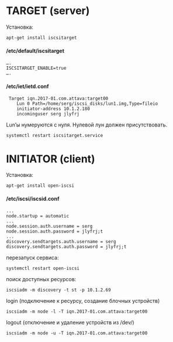 # TARGET (server)

Установка:
```
apt-get install iscsitarget
```

#### /etc/default/iscsitarget
```
….
ISCSITARGET_ENABLE=true
….
```

#### /etc/iet/ietd.conf 
```
 Target iqn.2017-01.com.attava:target00
    Lun 0 Path=/home/serg/iscsi_disks/lun1.img,Type=fileio
    initiator-address 10.1.2.180
    incominguser serg jlyfrj
```

Lun’ы нумеруются с нуля. Нулевой лун должен присутствовать.
```
systemctl restart iscsitarget.service
```


# INITIATOR (client)

Установка:
```
apt-get install open-iscsi
```

#### /etc/iscsi/iscsid.conf
```
...
node.startup = automatic
...
node.session.auth.username = serg
node.session.auth.password = jlyfrj;t
...
discovery.sendtargets.auth.username = serg
discovery.sendtargets.auth.password = jlyfrj;t
```

перезапуск сервиса:
```
systemctl restart open-iscsi
```

поиск доступных ресурсов:
```
iscsiadm -m discovery -t st -p 10.1.2.69
```

login (подключение к ресурсу, создание блочных устройств)
```
iscsiadm -m node -l -T iqn.2017-01.com.attava:target00
```

logout (отключение и удаление устройств из /dev/)
```
iscsiadm -m node -u -T iqn.2017-01.com.attava:target00
```